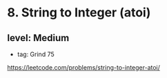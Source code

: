 # 8. String to Integer (atoi)
## level: Medium

- tag: Grind 75

https://leetcode.com/problems/string-to-integer-atoi/